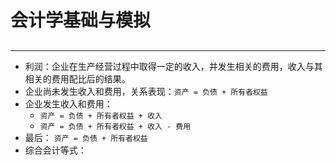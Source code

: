 # 会计学基础与模拟
## 
****************
- 利润：企业在生产经营过程中取得一定的收入，并发生相关的费用，收入与其相关的费用配比后的结果。
- 企业尚未发生收入和费用，关系表现：`资产 = 负债 + 所有者权益`
- 企业发生收入和费用：
  + `资产 = 负债 + 所有者权益 + 收入`
  + `资产 = 负债 + 所有者权益 + 收入 - 费用`
- 最后： `资产 = 负债 + 所有者权益`
- 综合会计等式：
